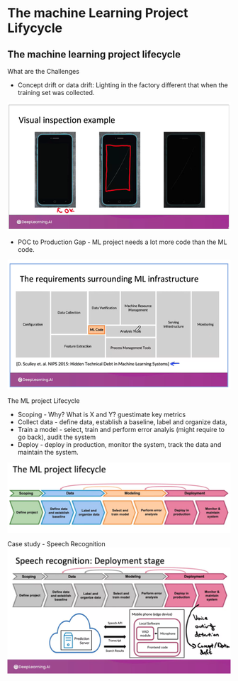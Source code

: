 # The machine Learning Project Lifycycle

## The machine learning project lifecycle

What are the Challenges
- Concept drift or data drift: Lighting in the factory different that when the training set was collected.

![visual-inspection](./pictures/img-1.png)

- POC to Production Gap - ML project needs a lot more code than the ML code.  

![ml-infra](./pictures/img-2.png)

The ML project Lifecycle
- Scoping - Why? What is X and Y? guestimate key metrics
- Collect data - define data, establish a baseline, label and organize data, 
- Train a model - select, train and perform error analyis (might require to go back), audit the system
- Deploy - deploy in production, monitor the system, track the data and maintain the system. 

![ml-lifecycle](./pictures/img-3.png)

Case study - Speech Recognition
![ml-lifecycle-speech-recognition](./pictures/img-4.png)

